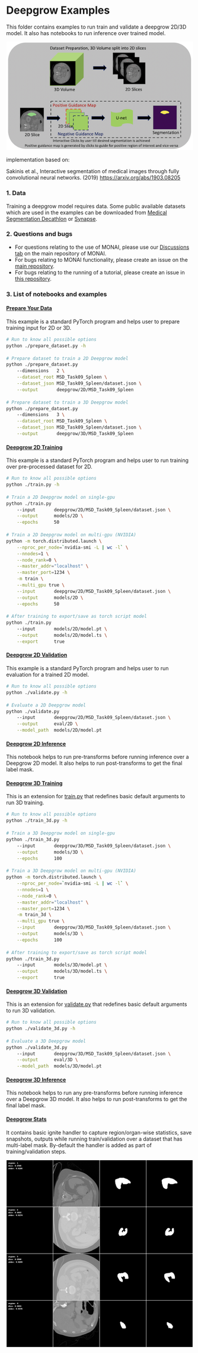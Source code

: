 # Deepgrow Examples
This folder contains examples to run train and validate a deepgrow 2D/3D model.
It also has notebooks to run inference over trained model.
<p align="center">
  <img src="../../figures/image_deepgrow_scheme.png" alt="deepgrow scheme")
</p>

implementation based on:

Sakinis et al., Interactive segmentation of medical images through
fully convolutional neural networks. (2019) https://arxiv.org/abs/1903.08205

### 1. Data

Training a deepgrow model requires data. Some public available datasets which are used in the examples can be downloaded from [Medical Segmentation Decathlon](https://drive.google.com/drive/folders/1HqEgzS8BV2c7xYNrZdEAnrHk7osJJ--2) or [Synapse](https://www.synapse.org/#!Synapse:syn3193805/wiki/217789).

### 2. Questions and bugs

- For questions relating to the use of MONAI, please use our [Discussions tab](https://github.com/Project-MONAI/MONAI/discussions) on the main repository of MONAI.
- For bugs relating to MONAI functionality, please create an issue on the [main repository](https://github.com/Project-MONAI/MONAI/issues).
- For bugs relating to the running of a tutorial, please create an issue in [this repository](https://github.com/Project-MONAI/Tutorials/issues).

### 3. List of notebooks and examples
#### [Prepare Your Data](./prepare_dataset.py)
This example is a standard PyTorch program and helps user to prepare training input for 2D or 3D.

```bash
# Run to know all possible options
python ./prepare_dataset.py -h

# Prepare dataset to train a 2D Deepgrow model
python ./prepare_dataset.py
    --dimensions   2 \
    --dataset_root MSD_Task09_Spleen \
    --dataset_json MSD_Task09_Spleen/dataset.json \
    --output       deepgrow/2D/MSD_Task09_Spleen

# Prepare dataset to train a 3D Deepgrow model
python ./prepare_dataset.py
    --dimensions   3 \
    --dataset_root MSD_Task09_Spleen \
    --dataset_json MSD_Task09_Spleen/dataset.json \
    --output       deepgrow/3D/MSD_Task09_Spleen
```

#### [Deepgrow 2D Training](./train.py)
This example is a standard PyTorch program and helps user to run training over pre-processed dataset for 2D.
```bash
# Run to know all possible options
python ./train.py -h

# Train a 2D Deepgrow model on single-gpu
python ./train.py
    --input       deepgrow/2D/MSD_Task09_Spleen/dataset.json \
    --output      models/2D \
    --epochs      50

# Train a 2D Deepgrow model on multi-gpu (NVIDIA)
python -m torch.distributed.launch \
    --nproc_per_node=`nvidia-smi -L | wc -l` \
    --nnodes=1 \
    --node_rank=0 \
    --master_addr="localhost" \
    --master_port=1234 \
    -m train \
    --multi_gpu true \
    --input       deepgrow/2D/MSD_Task09_Spleen/dataset.json \
    --output      models/2D \
    --epochs      50

# After training to export/save as torch script model
python ./train.py
    --input       models/2D/model.pt \
    --output      models/2D/model.ts \
    --export      true
```

#### [Deepgrow 2D Validation](./validate.py)
This example is a standard PyTorch program and helps user to run evaluation for a trained 2D model.
```bash
# Run to know all possible options
python ./validate.py -h

# Evaluate a 2D Deepgrow model
python ./validate.py
    --input       deepgrow/2D/MSD_Task09_Spleen/dataset.json \
    --output      eval/2D \
    --model_path  models/2D/model.pt
```

#### [Deepgrow 2D Inference](./inference.ipynb)
This notebook helps to run pre-transforms before running inference over a Deepgrow 2D model.
It also helps to run post-transforms to get the final label mask.


#### [Deepgrow 3D Training](./train_3d.py)
This is an extension for [train.py](./train.py) that redefines basic default arguments to run 3D training.
```bash
# Run to know all possible options
python ./train_3d.py -h

# Train a 3D Deepgrow model on single-gpu
python ./train_3d.py
    --input       deepgrow/3D/MSD_Task09_Spleen/dataset.json \
    --output      models/3D \
    --epochs      100

# Train a 3D Deepgrow model on multi-gpu (NVIDIA)
python -m torch.distributed.launch \
    --nproc_per_node=`nvidia-smi -L | wc -l` \
    --nnodes=1 \
    --node_rank=0 \
    --master_addr="localhost" \
    --master_port=1234 \
    -m train_3d \
    --multi_gpu true \
    --input       deepgrow/3D/MSD_Task09_Spleen/dataset.json \
    --output      models/3D \
    --epochs      100

# After training to export/save as torch script model
python ./train_3d.py
    --input       models/3D/model.pt \
    --output      models/3D/model.ts \
    --export      true
```

#### [Deepgrow 3D Validation](./validate_3d.py)
This is an extension for [validate.py](./validate.py) that redefines basic default arguments to run 3D validation.
```bash
# Run to know all possible options
python ./validate_3d.py -h

# Evaluate a 3D Deepgrow model
python ./validate_3d.py
    --input       deepgrow/3D/MSD_Task09_Spleen/dataset.json \
    --output      eval/3D \
    --model_path  models/3D/model.pt
```

#### [Deepgrow 3D Inference](./inference_3d.ipynb)
This notebook helps to run any pre-transforms before running inference over a Deepgrow 3D model.
It also helps to run post-transforms to get the final label mask.


#### [Deepgrow Stats](./handler.py)
It contains basic ignite handler to capture region/organ-wise statistics, save snapshots, outputs while running train/validation over a dataset that has multi-label mask.
By-default the handler is added as part of training/validation steps.

![snashot](./stats.png)
